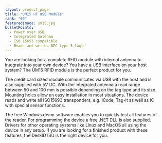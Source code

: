 ```yaml
---
layout: product_page
title: "UM15 HF USB Module"
rank: "60"
featuredImage: um15.jpg
bulletPoints:
  - Power over USB
  - Integrated Antenna
  - ISO 15693 compatible
  - Reads and writes NFC type 5 tags
---
```

You are looking for a complete RFID module with internal antenna to integrate into your own device? You have a USB interface on your host system? The UM15 RFID module is the perfect product for you.

The credit card sized module communicates via USB with the host and is also supplied with 5V DC. With the integrated antenna a read range between 50 and 100 mm is possible depending on the tag type and its size. Mounting holes allow an easy installation in most situations. The device reads and write all ISO15693 transponders, e.g. ICode, Tag-It as well as IC with special sensor functions.

The free Windows demo software enables you to quickly test all features of the reader. For programming the device a free .NET DLL is also supplied. Drivers for other operating systems like Linux and MacOS all using the device in any setup. If you are looking for a finished product with these features, the DeskID ISO is the right device for you.
